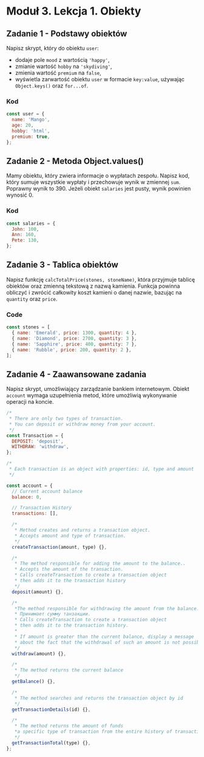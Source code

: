 # Moduł 3. Lekcja 1. Obiekty

<!-- https://github.com/luxplanjay/js-33-qna/blob/03-%D0%BE%D0%B1%D1%8A%D0%B5%D0%BA%D1%82%D1%8B/js/vehicles.js -->

## Zadanie 1 - Podstawy obiektów

Napisz skrypt, który do obiektu `user`:

- dodaje pole `mood` z wartością `'happy'`,
- zmianie wartość `hobby` na `'skydiving'`,
- zmienia wartość `premium` na `false`,
- wyświetla zarwartość obiektu `user` w formacie `key:value`, używając `Object.keys()` oraz `for...of`.

### Kod

```js
const user = {
  name: 'Mango',
  age: 20,
  hobby: 'html',
  premium: true,
};
```

## Zadanie 2 -  Metoda Object.values()

Mamy obiektu, który zwiera informacje o wypłatach zespołu. Napisz kod, który sumuje wszystkie wypłaty i przechowuje wynik w zmiennej `sum`. Poprawny wynik to 390. Jeżeli obiekt `salaries` jest pusty, wynik powinien wynosić 0.

### Kod

```js
const salaries = {
  John: 100,
  Ann: 160,
  Pete: 130,
};
```

## Zadanie 3 - Tablica obiektów

Napisz funkcję `calcTotalPrice(stones, stoneName)`, która przyjmuje tablicę obiektów oraz zmienną tekstową z nazwą kamienia. Funkcja powinna obliczyć i zwrócić całkowity koszt kamieni o danej nazwie, bazując na `quantity` oraz `price`.
### Code

```js
const stones = [
  { name: 'Emerald', price: 1300, quantity: 4 },
  { name: 'Diamond', price: 2700, quantity: 3 },
  { name: 'Sapphire', price: 400, quantity: 7 },
  { name: 'Rubble', price: 200, quantity: 2 },
];
```

## Zadanie 4 - Zaawansowane zadania

Napisz skrypt, umożliwiający zarządzanie bankiem internetowym. Obiekt `account` wymaga uzupełnienia metod, które umożliwią wykonywanie operacji na koncie.

```js
/*
 * There are only two types of transaction.
 * You can deposit or withdraw money from your account.
 */
const Transaction = {
  DEPOSIT: 'deposit',
  WITHDRAW: 'withdraw',
};

/*
 * Each transaction is an object with properties: id, type and amount
 */

const account = {
  // Current account balance
  balance: 0,

  // Transaction History
  transactions: [],

  /*
   * Method creates and returns a transaction object.
   * Accepts amount and type of transaction.
   */
  createTransaction(amount, type) {},

  /*
   * The method responsible for adding the amount to the balance..
   * Accepts the amount of the transaction.
   * Calls createTransaction to create a transaction object
   * then adds it to the transaction history
   */
  deposit(amount) {},

  /*
   *The method responsible for withdrawing the amount from the balance.
   * Принимает сумму танзакции.
   * Calls createTransaction to create a transaction object
   * then adds it to the transaction history.
   *
   * If amount is greater than the current balance, display a message
   * about the fact that the withdrawal of such an amount is not possible, there are not enough funds.
   */
  withdraw(amount) {},

  /*
   * The method returns the current balance
   */
  getBalance() {},

  /*
   * The method searches and returns the transaction object by id
   */
  getTransactionDetails(id) {},

  /*
   * The method returns the amount of funds
   *a specific type of transaction from the entire history of transactions
   */
  getTransactionTotal(type) {},
};
```
